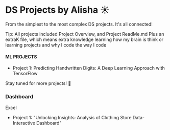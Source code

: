 # DS Projects by Alisha ☀️

From the simplest to the most complex DS projects.
It's all connected!

Tip: All projects included Project Overview, and Project ReadMe.md Plus an extraK file, which means extra knowledge learning how my brain is think or learning projects and why I code the way I code

#### ML PROJECTS
- Project 1: Predicting Handwritten Digits: A Deep Learning Approach with TensorFlow


Stay tuned for more projects! 🚀

### Dashboard 
Excel 
- Project 1: "Unlocking Insights: Analysis of Clothing Store Data-Interactive Dashboard"
